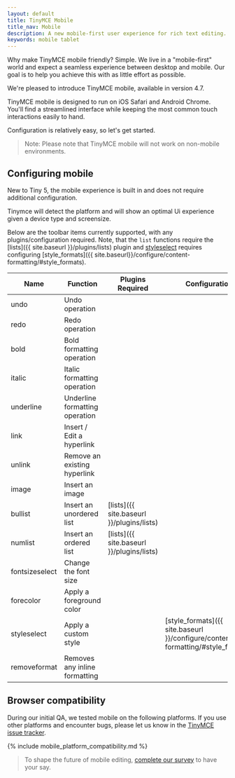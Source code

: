 ```yaml
---
layout: default
title: TinyMCE Mobile
title_nav: Mobile
description: A new mobile-first user experience for rich text editing.
keywords: mobile tablet
---
```


Why make TinyMCE mobile friendly? Simple. We live in a "mobile-first" world and expect a seamless experience between desktop and mobile. Our goal is to help you achieve this with as little effort as possible.

We're pleased to introduce TinyMCE mobile, available in version 4.7.

TinyMCE mobile is designed to run on iOS Safari and Android Chrome. You'll find a streamlined interface while keeping the most common touch interactions easily to hand.

Configuration is relatively easy, so let's get started.

> Note: Please note that TinyMCE mobile will not work on non-mobile environments.

## Configuring mobile

New to Tiny 5, the mobile experience is built in and does not require additional configuration.  

Tinymce will detect the platform and will show an optimal Ui experience given a device type and screensize.

Below are the toolbar items currently supported, with any plugins/configuration required. Note, that the `list` functions require the [lists]({{ site.baseurl }}/plugins/lists) plugin and [styleselect](#) requires configuring [style_formats]({{ site.baseurl}}/configure/content-formatting/#style_formats).

| Name | Function | Plugins Required | Configuration |
|--------|----|-----|-------------|
| undo | Undo operation |
| redo | Redo operation |
| bold | Bold formatting operation |
| italic | Italic formatting operation |
| underline | Underline formatting operation |
| link | Insert / Edit a hyperlink |
| unlink | Remove an existing hyperlink |
| image | Insert an image |
| bullist | Insert an unordered list | [lists]({{ site.baseurl }}/plugins/lists) |
| numlist | Insert an ordered list | [lists]({{ site.baseurl }}/plugins/lists) |
| fontsizeselect | Change the font size
| forecolor | Apply a foreground color
| styleselect | Apply a custom style | | [style_formats]({{ site.baseurl }}/configure/content-formatting/#style_formats) |
| removeformat | Removes any inline formatting |

## Browser compatibility

During our initial QA, we tested mobile on the following platforms. If you use other platforms and encounter bugs, please let us know in the [TinyMCE issue tracker](https://github.com/tinymce/tinymce/issues).

{% include mobile_platform_compatibility.md %}

> To shape the future of mobile editing, [complete our survey](https://docs.google.com/forms/d/e/1FAIpQLSdWamU5HsZtv-SPqGRyu6Ql1zLqlrCQFP1vSrzx1oHikMFvlw/viewform) to have your say.
